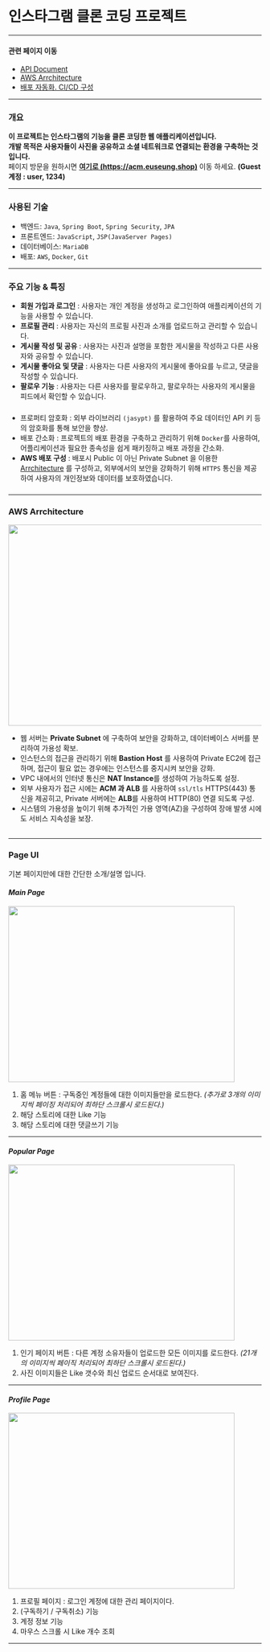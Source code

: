 # 인스타그램 클론 코딩 프로젝트

---

#### 관련 페이지 이동
- [API Document](md/API.md)
- [AWS Arrchitecture](md/AWS.md)
- [배포 자동화. CI/CD 구성](md/AWS/자동화%20파이프라인%20구축/README.md)

---

### 개요 

**이 프로젝트는 인스타그램의 기능을 클론 코딩한 웹 애플리케이션입니다.   
개발 목적은 사용자들이 사진을 공유하고 소셜 네트워크로 연결되는 환경을 구축하는 것 입니다.**  
페이지 방문을 원하시면 **[여기로 (https://acm.euseung.shop)](https://acm.euseung.shop)** 이동 하세요. **(Guest 계정 : user, 1234)**


---

### 사용된 기술

- 백엔드: `Java`, `Spring Boot`, `Spring Security`, `JPA`
- 프론트엔드: `JavaScript`, `JSP(JavaServer Pages)`
- 데이터베이스: `MariaDB`
- 배포: `AWS`, `Docker`, `Git`

---

### 주요 기능 & 특징

- **회원 가입과 로그인** : 사용자는 개인 계정을 생성하고 로그인하여 애플리케이션의 기능을 사용할 수 있습니다.
- **프로필 관리** : 사용자는 자신의 프로필 사진과 소개를 업로드하고 관리할 수 있습니다.
- **게시물 작성 및 공유** : 사용자는 사진과 설명을 포함한 게시물을 작성하고 다른 사용자와 공유할 수 있습니다.
- **게시물 좋아요 및 댓글** : 사용자는 다른 사용자의 게시물에 좋아요를 누르고, 댓글을 작성할 수 있습니다.
- **팔로우 기능** : 사용자는 다른 사용자를 팔로우하고, 팔로우하는 사용자의 게시물을 피드에서 확인할 수 있습니다.
###

- 프로퍼티 암호화 : 외부 라이브러리 `(jasypt)` 를 활용하여 주요 데이터인 API 키 등의 암호화를 통해 보안을 향상.
- 배포 간소화 : 프로젝트의 배포 환경을 구축하고 관리하기 위해 `Docker`를 사용하여, 어플리케이션과 필요한 종속성을 쉽게 패키징하고 배포 과정을 간소화.
- **AWS 배포 구성** : 배포시 Public 이 아닌 Private Subnet 을 이용한 [Arrchitecture](md/AWS.md) 를 구성하고, 외부에서의 보안을 강화하기 위해 `HTTPS` 통신을 제공하여 사용자의 개인정보와 데이터를 보호하였습니다.
###

---

### AWS Arrchitecture  

<img src="https://github.com/26seung/instagram-jsp/assets/79305451/06657766-2368-4bf2-99be-c19f573739ca" width="650" height="400"/>

- 웹 서버는 **Private Subnet** 에 구축하여 보안을 강화하고, 데이터베이스 서버를 분리하여 가용성 확보.
- 인스턴스의 접근을 관리하기 위해 **Bastion Host** 를 사용하여 Private EC2에 접근하며, 접근이 필요 없는 경우에는 인스턴스를 중지시켜 보안을 강화.
- VPC 내에서의 인터넷 통신은 **NAT Instance**를 생성하여 가능하도록 설정.
- 외부 사용자가 접근 시에는 **ACM 과 ALB** 를 사용하여 `ssl/tls` HTTPS(443) 통신을 제공히고, Private 서버에는 **ALB**를 사용하여 HTTP(80) 연결 되도록 구성.
- 시스템의 가용성을 높이기 위해 추가적인 가용 영역(AZ)을 구성하여 장애 발생 시에도 서비스 지속성을 보장.
##

---



### Page UI
기본 페이지만에 대한 간단한 소개/설명 입니다.


#### *Main Page*

<img src="https://github.com/26seung/instagram-jsp/assets/79305451/b4afedaf-63d3-4bac-b082-ecb9691dcf69" width="450" height="350"/>

1. 홈 메뉴 버튼 : 구독중인 계정들에 대한 이미지들만을 로드한다. *(추가로 3개의 이미지씩 페이징 처리되어 최하단 스크롤시 로드된다.)*
2. 해당 스토리에 대한 Like 기능
3. 해당 스토리에 대한 댓글쓰기 기능


---

#### *Popular Page*

<img src="https://github.com/26seung/instagram-jsp/assets/79305451/992e37f8-feb8-4c53-8229-7e936f7f64b9" width="450" height="350"/>


1. 인기 페이지 버튼 : 다른 계정 소유자들이 업로드한 모든 이미지를 로드한다. *(21개의 이미지씩 페이직 처리되어 최하단 스크롤시 로드된다.)*
2. 사진 이미지들은 Like 갯수와 최신 업로드 순서대로 보여진다.

---

#### *Profile Page*

<img src="https://github.com/26seung/instagram-jsp/assets/79305451/49469429-2df5-45d7-8af9-e04c53801724" width="450" height="350"/>

1. 프로필 페이지 : 로그인 계정에 대한 관리 페이지이다.
2. (구독하기 / 구독취소) 기능
3. 계정 정보 기능
4. 마우스 스크롤 시 Like 개수 조회


---
